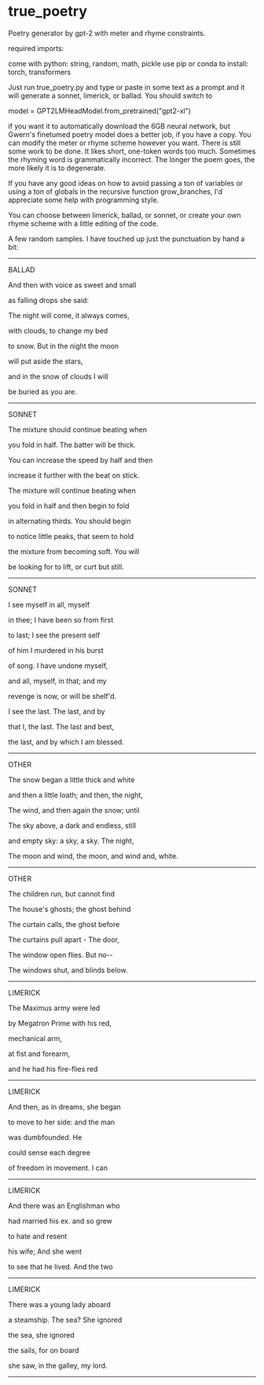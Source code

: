 # true_poetry
Poetry generator by gpt-2 with meter and rhyme constraints. 

required imports:

come with python: string, random, math, pickle
use pip or conda to install: torch, transformers 

Just run true_poetry.py and type or paste in some text as a prompt and it will generate a sonnet, limerick, or ballad. You should switch to 

model = GPT2LMHeadModel.from_pretrained("gpt2-xl") 

if you want it to automatically download the 6GB neural network, but Gwern's finetumed poetry model does a better job, if you have a copy.
You can modify the meter or rhyme scheme however you want.
There is still some work to be done. It likes short, one-token words too much. Sometimes the rhyming word is grammatically incorrect. The longer the poem goes, the more likely it is to degenerate.

If you have any good ideas on how to avoid passing a ton of variables or using a ton of globals in the recursive function grow_branches, I'd appreciate some help with programming style.

You can choose between limerick, ballad, or sonnet, or create your own rhyme scheme with a little editing of the code.

A few random samples. I have touched up just the punctuation by hand a bit:
__________________

BALLAD

And then with voice as sweet and small

as falling drops she said:

The night will come, it always comes,

with clouds, to change my bed

to snow. But in the night the moon

will put aside the stars,

and in the snow of clouds I will

be buried as you are.

__________________
SONNET

The mixture should continue beating when

you fold in half. The batter will be thick.

You can increase the speed by half and then

increase it further with the beat on stick.

The mixture will continue beating when

you fold in half and then begin to fold

in alternating thirds. You should begin

to notice little peaks, that seem to hold

the mixture from becoming soft. You will

be looking for to lift, or curt but still.

__________________
SONNET

I see myself in all, myself

in thee; I have been so from first

to last; I see the present self

of him I murdered in his burst

of song. I have undone myself,

and all, myself, in that; and my

revenge is now, or will be shelf'd.

I see the last. The last, and by

that I, the last. The last and best,

the last, and by which I am blessed.

__________________
OTHER

The snow began a little thick and white

and then a little loath; and then, the night,

The wind, and then again the snow; until

The sky above, a dark and endless, still

and empty sky: a sky, a sky. The night,

The moon and wind, the moon, and wind and, white.

__________________
OTHER

The children run, but cannot find

The house's ghosts; the ghost behind

The curtain calls, the ghost before

The curtains pull apart - The door,

The window open flies. But no--

The windows shut, and blinds below.

__________________
LIMERICK

The Maximus army were led

by Megatron Prime with his red,

mechanical arm,

at fist and forearm,

and he had his fire-flies red

__________________
LIMERICK

And then, as in dreams, she began

to move to her side: and the man

was dumbfounded. He

could sense each degree

of freedom in movement. I can

__________________
LIMERICK

And there was an Englishman who

had married his ex. and so grew

to hate and resent

his wife; And she went

to see that he lived. And the two

__________________
LIMERICK

There was a young lady aboard

a steamship. The sea? She ignored

the sea, she ignored

the sails, for on board

she saw, in the galley, my lord.
__________________
